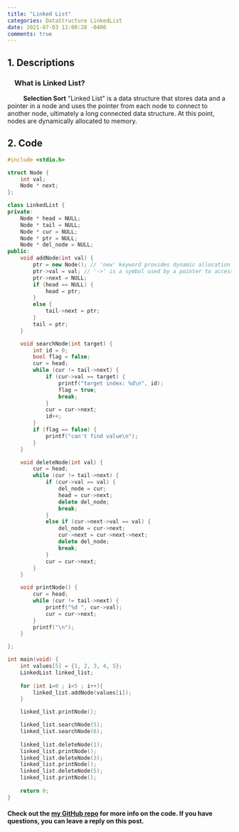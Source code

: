 ```yaml
---
title: "Linked List"
categories: DataStructure LinkedList
date: 2021-07-03 12:00:28 -0400
comments: true
---
```


## 1. Descriptions
### &nbsp;&nbsp;&nbsp;&nbsp;What is Linked List?  
&nbsp;&nbsp;&nbsp;&nbsp;&nbsp;&nbsp;&nbsp;&nbsp; **Selection Sort** "Linked List" is a data structure that stores data and a pointer in a node and uses the pointer from each node to connect to another node, ultimately a long connected data structure. At this point, nodes are dynamically allocated to memory.   

## 2. Code
```cpp
#include <stdio.h>

struct Node {
    int val;
    Node * next;
};

class LinkedList {
private:
    Node * head = NULL;
    Node * tail = NULL;
    Node * cur = NULL;
    Node * ptr = NULL;
    Node * del_node = NULL;
public:
    void addNode(int val) {
        ptr = new Node(); // 'new' keyword provides dynamic allocation like 'malloc' function in C language. And dynamically assigned objects must be pointed out using a pointer.
        ptr->val = val; // '->' is a symbol used by a pointer to access an element.
        ptr->next = NULL;
        if (head == NULL) {
            head = ptr;
        }
        else {
            tail->next = ptr;
        }
        tail = ptr;
    }

    void searchNode(int target) {
        int id = 0;
        bool flag = false;
        cur = head;
        while (cur != tail->next) {
            if (cur->val == target) {
                printf("target index: %d\n", id);
                flag = true;
                break;
            }
            cur = cur->next;
            id++;
        }
        if (flag == false) {
            printf("can't find value\n");
        }
    }

    void deleteNode(int val) {
        cur = head;
        while (cur != tail->next) {
            if (cur->val == val) {
                del_node = cur;
                head = cur->next;
                delete del_node;
                break;
            }
            else if (cur->next->val == val) {
                del_node = cur->next;
                cur->next = cur->next->next;
                delete del_node;
                break;
            }
            cur = cur->next;
        }
    }

    void printNode() {
        cur = head;
        while (cur != tail->next) {
            printf("%d ", cur->val);
            cur = cur->next;
        }
        printf("\n");
    }

};

int main(void) {
    int values[5] = {1, 2, 3, 4, 5};
    LinkedList linked_list;
    
    for (int i=0 ; i<5 ; i++){
        linked_list.addNode(values[i]);
    }

    linked_list.printNode();

    linked_list.searchNode(5);
    linked_list.searchNode(6);
    
    linked_list.deleteNode(1);
    linked_list.printNode();
    linked_list.deleteNode(3);
    linked_list.printNode();
    linked_list.deleteNode(5);
    linked_list.printNode();
    
    return 0;
}
```

#### Check out the [my GitHub repo][hyuk-gh] for more info on the code. If you have questions, you can leave a reply on this post.

[hyuk-gh]:   https://github.com/dlgur1994/StudyAlgorithms/DataStructure
